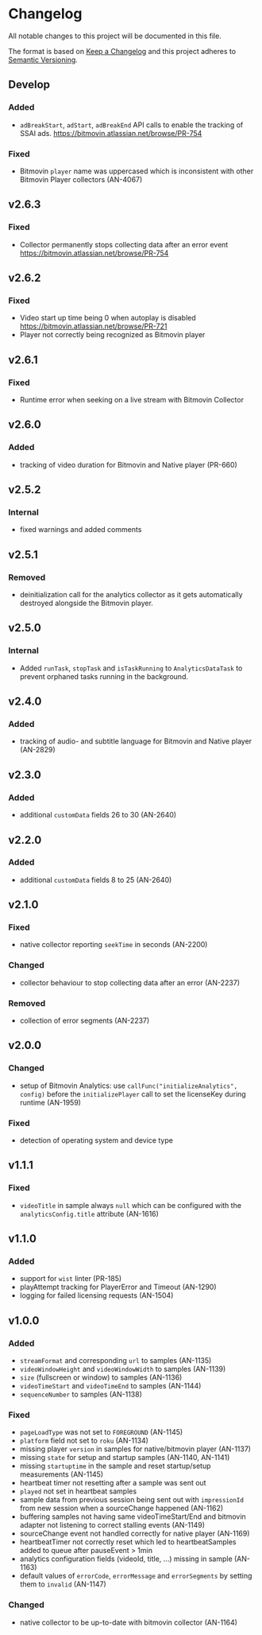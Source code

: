 # Changelog

All notable changes to this project will be documented in this file.

The format is based on [Keep a Changelog](http://keepachangelog.com/)
and this project adheres to [Semantic Versioning](http://semver.org/).

## Develop

### Added

- `adBreakStart`, `adStart`, `adBreakEnd` API calls to enable the tracking of SSAI ads.
  https://bitmovin.atlassian.net/browse/PR-754

### Fixed

- Bitmovin `player` name was uppercased which is inconsistent with other Bitmovin Player collectors (AN-4067)

## v2.6.3

### Fixed

- Collector permanently stops collecting data after an error event
  https://bitmovin.atlassian.net/browse/PR-754

## v2.6.2

### Fixed

- Video start up time being 0 when autoplay is disabled
  https://bitmovin.atlassian.net/browse/PR-721
- Player not correctly being recognized as Bitmovin player

## v2.6.1

### Fixed

- Runtime error when seeking on a live stream with Bitmovin Collector

## v2.6.0

### Added

- tracking of video duration for Bitmovin and Native player (PR-660)

## v2.5.2

### Internal

- fixed warnings and added comments

## v2.5.1

### Removed

- deinitialization call for the analytics collector as it gets automatically destroyed alongside the Bitmovin player.

## v2.5.0

### Internal

- Added `runTask`, `stopTask` and `isTaskRunning` to `AnalyticsDataTask` to prevent orphaned tasks running in the background.

## v2.4.0

### Added

- tracking of audio- and subtitle language for Bitmovin and Native player (AN-2829)

## v2.3.0

### Added

- additional `customData` fields 26 to 30 (AN-2640)

## v2.2.0

### Added

- additional `customData` fields 8 to 25 (AN-2640)

## v2.1.0

### Fixed

- native collector reporting `seekTime` in seconds (AN-2200)

### Changed

- collector behaviour to stop collecting data after an error (AN-2237)

### Removed

- collection of error segments (AN-2237)

## v2.0.0

### Changed

- setup of Bitmovin Analytics: use `callFunc("initializeAnalytics", config)` before the `initializePlayer` call to set the licenseKey during runtime (AN-1959)

### Fixed

- detection of operating system and device type

## v1.1.1

### Fixed

- `videoTitle` in sample always `null` which can be configured with the `analyticsConfig.title` attribute (AN-1616)

## v1.1.0

### Added

- support for `wist` linter (PR-185)
- playAttempt tracking for PlayerError and Timeout (AN-1290)
- logging for failed licensing requests (AN-1504)

## v1.0.0

### Added

- `streamFormat` and corresponding `url` to samples (AN-1135)
- `videoWindowHeight` and `videoWindowWidth` to samples (AN-1139)
- `size` (fullscreen or window) to samples (AN-1136)
- `videoTimeStart` and `videoTimeEnd` to samples (AN-1144)
- `sequenceNumber` to samples (AN-1138)

### Fixed

- `pageLoadType` was not set to `FOREGROUND` (AN-1145)
- `platform` field not set to `roku` (AN-1134)
- missing player `version` in samples for native/bitmovin player (AN-1137)
- missing `state` for setup and startup samples (AN-1140, AN-1141)
- missing `startuptime` in the sample and reset startup/setup measurements (AN-1145)
- heartbeat timer not resetting after a sample was sent out
- `played` not set in heartbeat samples
- sample data from previous session being sent out with `impressionId` from new session when a sourceChange happened (AN-1162)
- buffering samples not having same videoTimeStart/End and bitmovin adapter not listening to correct stalling events (AN-1149)
- sourceChange event not handled correctly for native player (AN-1169)
- heartbeatTimer not correctly reset which led to heartbeatSamples added to queue after pauseEvent > 1min
- analytics configuration fields (videoId, title, ...) missing in sample (AN-1163)
- default values of `errorCode`, `errorMessage` and `errorSegments` by setting them to `invalid` (AN-1147)

### Changed

- native collector to be up-to-date with bitmovin collector (AN-1164)
